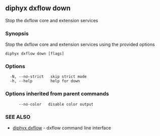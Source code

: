 ## diphyx dxflow down

Stop the dxflow core and extension services

### Synopsis

Stop the dxflow core and extension services using the provided options

```
diphyx dxflow down [flags]
```

### Options

```
  -N, --no-strict   skip strict mode
  -h, --help        help for down
```

### Options inherited from parent commands

```
      --no-color   disable color output
```

### SEE ALSO

* [diphyx dxflow](diphyx_dxflow.md)	 - dxflow command line interface

